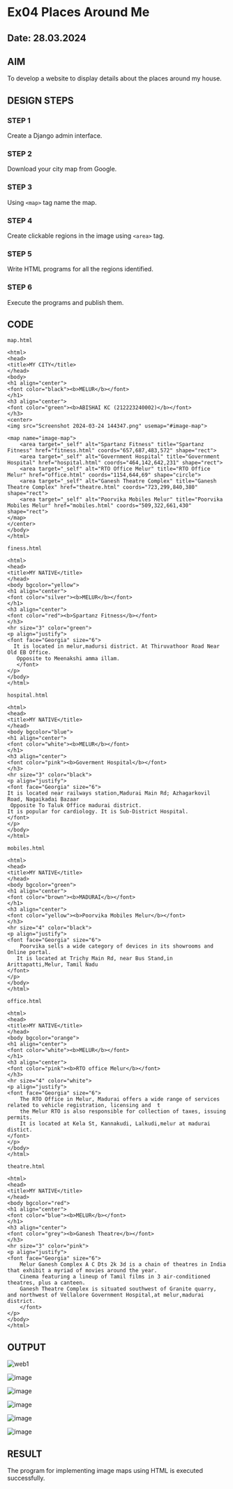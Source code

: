 # Ex04 Places Around Me
## Date: 28.03.2024

## AIM
To develop a website to display details about the places around my house.

## DESIGN STEPS

### STEP 1
Create a Django admin interface.

### STEP 2
Download your city map from Google.

### STEP 3
Using ```<map>``` tag name the map.

### STEP 4
Create clickable regions in the image using ```<area>``` tag.

### STEP 5
Write HTML programs for all the regions identified.

### STEP 6
Execute the programs and publish them.

## CODE
```
map.html

<html>
<head>
<title>MY CITY</title>
</head>
<body>
<h1 align="center">
<font color="black"><b>MELUR</b></font>
</h1>
<h3 align="center">
<font color="green"><b>ABISHAI KC (212223240002)</b></font>
</h3>
<center>
<img src="Screenshot 2024-03-24 144347.png" usemap="#image-map">

<map name="image-map">
    <area target="_self" alt="Spartanz Fitness" title="Spartanz Fitness" href="fitness.html" coords="657,687,483,572" shape="rect">
    <area target="_self" alt="Government Hospital" title="Government Hospital" href="hospital.html" coords="464,142,642,231" shape="rect">
    <area target="_self" alt="RTO Office Melur" title="RTO Office Melur" href="office.html" coords="1154,644,69" shape="circle">
    <area target="_self" alt="Ganesh Theatre Complex" title="Ganesh Theatre Complex" href="theatre.html" coords="723,299,840,380" shape="rect">
    <area target="_self" alt="Poorvika Mobiles Melur" title="Poorvika Mobiles Melur" href="mobiles.html" coords="509,322,661,430" shape="rect">
</map>
</center>
</body>
</html>

finess.html

<html>
<head>
<title>MY NATIVE</title>
</head>
<body bgcolor="yellow">
<h1 align="center">
<font color="silver"><b>MELUR</b></font>
</h1>
<h3 align="center">
<font color="red"><b>Spartanz Fitness</b></font>
</h3>
<hr size="3" color="green">
<p align="justify">
<font face="Georgia" size="6">
  It is located in melur,madursi district. At Thiruvathoor Road Near Old EB Office.
   Opposite to Meenakshi amma illam.
   </font>
</p>
</body>
</html>

hospital.html

<html>
<head>
<title>MY NATIVE</title>
</head>
<body bgcolor="blue">
<h1 align="center">
<font color="white"><b>MELUR</b></font>
</h1>
<h3 align="center">
<font color="pink"><b>Goverment Hospital</b></font>
</h3>
<hr size="3" color="black">
<p align="justify">
<font face="Georgia" size="6">
It is located near railways station,Madurai Main Rd; Azhagarkovil Road, Nagaikadai Bazaar
 Opposite To Taluk Office madurai district.
It is popular for cardiology. It is Sub-District Hospital.
</font>
</p>
</body>
</html>

mobiles.html

<html>
<head>
<title>MY NATIVE</title>
</head>
<body bgcolor="green">
<h1 align="center">
<font color="brown"><b>MADURAI</b></font>
</h1>
<h3 align="center">
<font color="yellow"><b>Poorvika Mobiles Melur</b></font>
</h3>
<hr size="4" color="black">
<p align="justify">
<font face="Georgia" size="6">
    Poorvika sells a wide category of devices in its showrooms and Online portal.
   It is located at Trichy Main Rd, near Bus Stand,in Arittapatti,Melur, Tamil Nadu
</font>
</p>
</body>
</html>

office.html

<html>
<head>
<title>MY NATIVE</title>
</head>
<body bgcolor="orange">
<h1 align="center">
<font color="white"><b>MELUR</b></font>
</h1>
<h3 align="center">
<font color="pink"><b>RTO office Melur</b></font>
</h3>
<hr size="4" color="white">
<p align="justify">
<font face="Georgia" size="6">
    The RTO Office in Melur, Madurai offers a wide range of services related to vehicle registration, licensing and  t
    the Melur RTO is also responsible for collection of taxes, issuing permits. 
    It is located at Kela St, Kannakudi, Lalkudi,melur at madurai distict.
</font>
</p>
</body>
</html>

theatre.html

<html>
<head>
<title>MY NATIVE</title>
</head>
<body bgcolor="red">
<h1 align="center">
<font color="blue"><b>MELUR</b></font>
</h1>
<h3 align="center">
<font color="grey"><b>Ganesh Theatre</b></font>
</h3>
<hr size="3" color="pink">
<p align="justify">
<font face="Georgia" size="6">
    Melur Ganesh Complex A C Dts 2k 3d is a chain of theatres in India that exhibit a myriad of movies around the year. 
    Cinema featuring a lineup of Tamil films in 3 air-conditioned theatres, plus a canteen.
    Ganesh Theatre Complex is situated southwest of Granite quarry, and northwest of Vellalore Government Hospital,at melur,madurai district.
    </font>
</p>
</body>
</html>

```
## OUTPUT
![web1](https://github.com/Abishai95141/NearMe/assets/139335314/3c030fb6-58f3-455c-bae3-e38446ec3bc9)



![image](https://github.com/Abishai95141/NearMe/assets/139335314/3c74c483-f320-4d10-8559-2e3019ef458b)



![image](https://github.com/Abishai95141/NearMe/assets/139335314/b55af97f-3762-4a02-a001-27759964593c)

![image](https://github.com/Abishai95141/NearMe/assets/139335314/0d7d0751-7356-4c41-ac42-4945dabc475a)

![image](https://github.com/Abishai95141/NearMe/assets/139335314/f9917907-ddb4-4333-aae7-27824da55dda)


![image](https://github.com/Abishai95141/NearMe/assets/139335314/7ee283df-f972-4524-9c29-b05a6346fa0f)




## RESULT
The program for implementing image maps using HTML is executed successfully.
